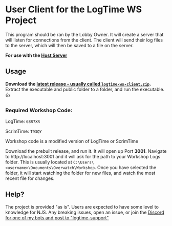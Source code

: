 # User Client for the LogTime WS Project

This program should be ran by the Lobby Owner. It will create a server that will listen for connections from the client. The client will send their log files to the server, which will then be saved to a file on the server.

**For use with the [Host Server](https://github.com/AOEsports/logtime-ws-host)**

## Usage

**Download the [latest release - usually called `logtime-ws-client.zip`](https://github.com/AOEsports/logtime-ws-client/releases/latest).** Extract the executable and public folder to a folder, and run the executable. 👍

### **Required Workshop Code**:

LogTime: `68R7XR`

ScrimTime: `T93QY`

Workshop code is a modified version of LogTime or ScrimTime

Download the prebuilt release, and run it. It will open up Port **3001**. Navigate to http://localhost:3001 and it will ask for the path to your Workshop Logs folder. This is usually located at `C:\Users\<username>\Documents\Overwatch\Workshop`. Once you have selected the folder, it will start watching the folder for new files, and watch the most recent file for changes.

## Help?

The project is provided "as is". Users are expected to have some level to knowledge for NJS. Any breaking issues, open an issue, or join the [Discord for one of my bots and post to "logtime-support"](https://discord.gg/PmhFBntf8N)

